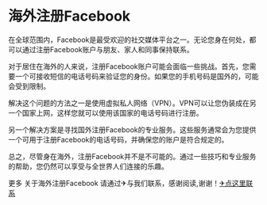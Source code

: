 # 海外注册Facebook

在全球范围内，Facebook是最受欢迎的社交媒体平台之一。无论您身在何处，都可以通过注册Facebook账户与朋友、家人和同事保持联系。

对于居住在海外的人来说，注册Facebook账户可能会面临一些挑战。首先，您需要一个可接收短信的电话号码来验证您的身份。如果您的手机号码是国外的，可能会受到限制。

解决这个问题的方法之一是使用虚拟私人网络（VPN）。VPN可以让您伪装成在另一个国家上网，这样您就可以使用该国家的电话号码进行注册。

另一个解决方案是寻找国外注册Facebook的专业服务。这些服务通常会为您提供一个可用于注册Facebook的电话号码，并确保您的账户是符合规定的。

总之，尽管身在海外，注册Facebook并不是不可能的。通过一些技巧和专业服务的帮助，您仍然可以享受与全世界人们连接的乐趣。

更多 关于海外注册Facebook 请通过✈与我们联系，感谢阅读,谢谢！[✈点这里联系](https://d.k02.cc)